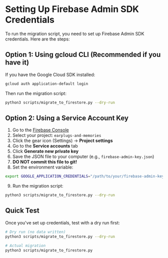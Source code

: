 # Setting Up Firebase Admin SDK Credentials

To run the migration script, you need to set up Firebase Admin SDK credentials. Here are the steps:

## Option 1: Using gcloud CLI (Recommended if you have it)

If you have the Google Cloud SDK installed:

```bash
gcloud auth application-default login
```

Then run the migration script:
```bash
python3 scripts/migrate_to_firestore.py --dry-run
```

## Option 2: Using a Service Account Key

1. Go to the [Firebase Console](https://console.firebase.google.com/)
2. Select your project: `earplugs-and-memories`
3. Click the gear icon (Settings) → **Project settings**
4. Go to the **Service accounts** tab
5. Click **Generate new private key**
6. Save the JSON file to your computer (e.g., `firebase-admin-key.json`)
7. **DO NOT commit this file to git!**
8. Set the environment variable:

```bash
export GOOGLE_APPLICATION_CREDENTIALS="/path/to/your/firebase-admin-key.json"
```

9. Run the migration script:
```bash
python3 scripts/migrate_to_firestore.py --dry-run
```

## Quick Test

Once you've set up credentials, test with a dry run first:

```bash
# Dry run (no data written)
python3 scripts/migrate_to_firestore.py --dry-run

# Actual migration
python3 scripts/migrate_to_firestore.py
```
